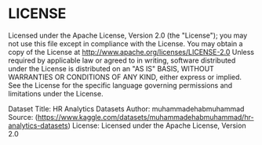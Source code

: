 # LICENSE

Licensed under the Apache License, Version 2.0 (the "License");
you may not use this file except in compliance with the License.
You may obtain a copy of the License at http://www.apache.org/licenses/LICENSE-2.0
Unless required by applicable law or agreed to in writing, software
distributed under the License is distributed on an "AS IS" BASIS,
WITHOUT WARRANTIES OR CONDITIONS OF ANY KIND, either express or implied.
See the License for the specific language governing permissions and
limitations under the License.


Dataset Title: HR Analytics Datasets
Author: muhammadehabmuhammad
Source: (https://www.kaggle.com/datasets/muhammadehabmuhammad/hr-analytics-datasets)
License: Licensed under the Apache License, Version 2.0

